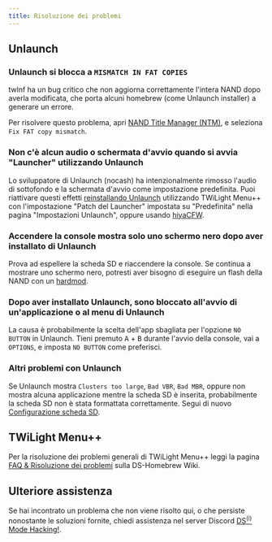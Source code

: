 ```yaml
---
title: Risoluzione dei problemi
---
```


## Unlaunch
### Unlaunch si blocca a `MISMATCH IN FAT COPIES`

twlnf ha un bug critico che non aggiorna correttamente l'intera NAND dopo averla modificata, che porta alcuni homebrew (come Unlaunch installer) a generare un errore.

Per risolvere questo problema, apri [NAND Title Manager (NTM)](https://github.com/Epicpkmn11/NTM/releases), e seleziona `Fix FAT copy mismatch`.

### Non c'è alcun audio o schermata d'avvio quando si avvia "Launcher" utilizzando Unlaunch

Lo sviluppatore di Unlaunch (nocash) ha intenzionalmente rimosso l'audio di sottofondo e la schermata d'avvio come impostazione predefinita. Puoi riattivare questi effetti [reinstallando Unlaunch](installing-unlaunch.html) utilizzando TWiLight Menu++ con l'impostazione "Patch del Launcher" impostata su "Predefinita" nella pagina "Impostazioni Unlaunch", oppure usando [hiyaCFW](https://wiki.ds-homebrew.com/hiyacfw/installing).

### Accendere la console mostra solo uno schermo nero dopo aver installato di Unlaunch

Prova ad espellere la scheda SD e riaccendere la console. Se continua a mostrare uno schermo nero, potresti aver bisogno di eseguire un flash della NAND con un [hardmod](https://wiki.ds-homebrew.com/ds-index/hardmod).

### Dopo aver installato Unlaunch, sono bloccato all'avvio di un'applicazione o al menu di Unlaunch

La causa è probabilmente la scelta dell'app sbagliata per l'opzione `NO BUTTON` in Unlaunch. Tieni premuto <kbd class="face">A</kbd> + <kbd class="face">B</kbd> durante l'avvio della console, vai a `OPTIONS`, e imposta `NO BUTTON` come preferisci.

### Altri problemi con Unlaunch

Se Unlaunch mostra `Clusters too large`, `Bad VBR`, `Bad MBR`, oppure non mostra alcuna applicazione mentre la scheda SD è inserita, probabilmente la scheda SD non è stata formattata correttamente. Segui di nuovo [Configurazione scheda SD](sd-card-setup.html).

## TWiLight Menu++

Per la risoluzione dei problemi generali di TWiLight Menu++ leggi la pagina [FAQ & Risoluzione dei problemi](https://wiki.ds-homebrew.com/twilightmenu/faq) sulla DS-Homebrew Wiki.

## Ulteriore assistenza

Se hai incontrato un problema che non viene risolto qui, o che persiste nonostante le soluzioni fornite, chiedi assistenza nel server Discord [DS<sup>(i)</sup> Mode Hacking!](https://discord.gg/fCzqcWteC4).
